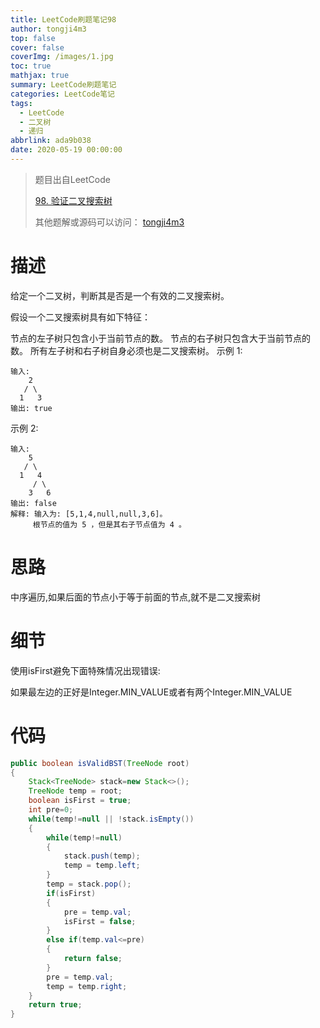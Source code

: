 ```yaml
---
title: LeetCode刷题笔记98
author: tongji4m3
top: false
cover: false
coverImg: /images/1.jpg
toc: true
mathjax: true
summary: LeetCode刷题笔记
categories: LeetCode笔记
tags:
  - LeetCode
  - 二叉树
  - 递归
abbrlink: ada9b038
date: 2020-05-19 00:00:00
---
```


> 题目出自LeetCode
>
> [98. 验证二叉搜索树](https://leetcode-cn.com/problems/validate-binary-search-tree/)
>
>  其他题解或源码可以访问： [tongji4m3](https://github.com/tongji4m3/LeetCode)



# 描述

给定一个二叉树，判断其是否是一个有效的二叉搜索树。

假设一个二叉搜索树具有如下特征：

节点的左子树只包含小于当前节点的数。
		节点的右子树只包含大于当前节点的数。
		所有左子树和右子树自身必须也是二叉搜索树。
示例 1:

```
输入:
    2
   / \
  1   3
输出: true
```




示例 2:
```
输入:
    5
   / \
  1   4
     / \
    3   6
输出: false
解释: 输入为: [5,1,4,null,null,3,6]。
     根节点的值为 5 ，但是其右子节点值为 4 。
```

# 思路

中序遍历,如果后面的节点小于等于前面的节点,就不是二叉搜索树

# 细节

使用isFirst避免下面特殊情况出现错误:

如果最左边的正好是Integer.MIN_VALUE或者有两个Integer.MIN_VALUE

# 代码

```java
public boolean isValidBST(TreeNode root)
{
    Stack<TreeNode> stack=new Stack<>();
    TreeNode temp = root;
    boolean isFirst = true;
    int pre=0;
    while(temp!=null || !stack.isEmpty())
    {
        while(temp!=null)
        {
            stack.push(temp);
            temp = temp.left;
        }
        temp = stack.pop();
        if(isFirst)
        {
            pre = temp.val;
            isFirst = false;
        }
        else if(temp.val<=pre)
        {
            return false;
        }
        pre = temp.val;
        temp = temp.right;
    }
    return true;
}
```